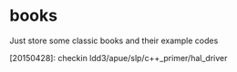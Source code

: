 # books
Just store some classic books and their example codes

[20150428]: checkin ldd3/apue/slp/c++_primer/hal_driver
